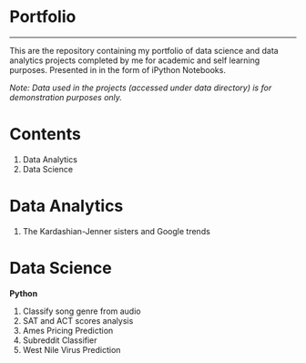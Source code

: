 # Portfolio
---

This are the repository containing my portfolio of data science and data analytics projects completed by me for academic and self learning purposes.
Presented in in the form of iPython Notebooks.

*Note: Data used in the projects (accessed under data directory) is for demonstration purposes only.*

# Contents

1. Data Analytics
2. Data Science 

# Data Analytics
1. The Kardashian-Jenner sisters and Google trends
# Data Science

**Python**
1. Classify song genre from audio
2. SAT and ACT scores analysis  
3. Ames Pricing Prediction 
4. Subreddit Classifier
5. West Nile Virus Prediction

 
